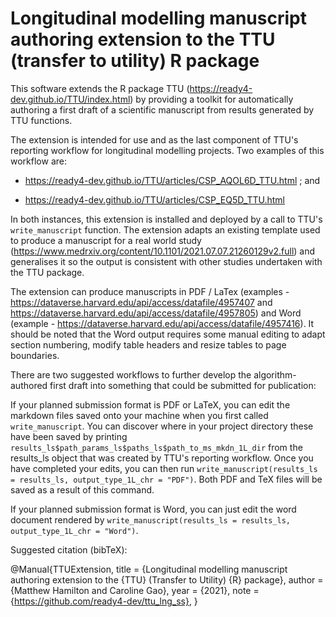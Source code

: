 # Longitudinal modelling manuscript authoring extension to the TTU (transfer to utility) R package
This software extends the R package TTU (https://ready4-dev.github.io/TTU/index.html) by providing a toolkit for automatically authoring a first draft of a scientific manuscript from results generated by TTU functions.

The extension is intended for use and as the last component of TTU's reporting workflow for longitudinal modelling projects. Two examples of this workflow are:

- https://ready4-dev.github.io/TTU/articles/CSP_AQOL6D_TTU.html ; and 

- https://ready4-dev.github.io/TTU/articles/CSP_EQ5D_TTU.html 

In both instances, this extension is installed and deployed by a call to TTU's `write_manuscript` function. The extension adapts an existing template used to produce a manuscript for a real world study (https://www.medrxiv.org/content/10.1101/2021.07.07.21260129v2.full) and generalises it so the output is consistent with other studies undertaken with the TTU package. 

The extension can produce manuscripts in PDF / LaTex (examples - https://dataverse.harvard.edu/api/access/datafile/4957407 and https://dataverse.harvard.edu/api/access/datafile/4957805) and Word (example - https://dataverse.harvard.edu/api/access/datafile/4957416). It should be noted that the Word output requires some manual editing to adapt section numbering, modify table headers and resize tables to page boundaries.

There are two suggested workflows to further develop the algorithm-authored first draft into something that could be submitted for publication:

If your planned submission format is PDF or LaTeX, you can edit the markdown files saved onto your machine when you first called `write_manuscript`. You can discover where in your project directory these have been saved by printing `results_ls$path_params_ls$paths_ls$path_to_ms_mkdn_1L_dir` from the results_ls object that was created by TTU's reporting workflow. Once you have completed your edits, you can then run `write_manuscript(results_ls = results_ls, output_type_1L_chr = "PDF")`. Both PDF and TeX files will be saved as a result of this command. 

If your planned submission format is Word, you can just edit the word document rendered by `write_manuscript(results_ls = results_ls, output_type_1L_chr = "Word")`. 


Suggested citation (bibTeX):

@Manual{TTUExtension,
    title = {Longitudinal modelling manuscript authoring extension to the {TTU} (Transfer to Utility) {R} package},
    author = {Matthew Hamilton and Caroline Gao},
    year = {2021},
    note = {https://github.com/ready4-dev/ttu_lng_ss},
  }